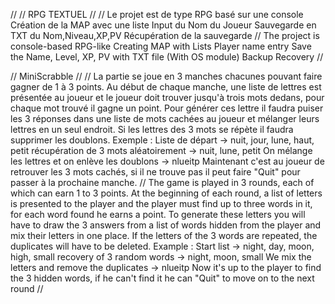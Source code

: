//
// RPG TEXTUEL //
//
Le projet est de type RPG basé sur une console 
Création de la MAP avec une liste
Input du Nom du Joueur 
Sauvegarde en TXT du Nom,Niveau,XP,PV
Récupération de la sauvegarde 
//
The project is console-based RPG-like
Creating MAP with Lists
Player name entry 
Save the  Name, Level, XP, PV with TXT file (With OS module)
Backup Recovery
//

// MiniScrabble // 
//
La partie se joue en 3 manches chacunes pouvant faire gagner de 1 à 3 points. Au début de chaque manche, une liste de lettres est présentée au joueur et le joueur doit trouver jusqu'à trois mots dedans, pour chaque mot trouvé il gagne un point. Pour générer ces lettre il faudra puiser les 3 réponses dans une liste de mots cachées au joueur et mélanger leurs lettres en un seul endroit. Si les lettres des 3 mots se répète il faudra supprimer les doublons. Exemple :
Liste de départ -> nuit, jour, lune, haut, petit
récupération de 3 mots aléatoirement -> nuit, lune, petit
On mélange les lettres et on enlève les doublons -> nlueitp
Maintenant c'est au joueur de retrouver les 3 mots cachés, si il ne trouve pas il peut faire "Quit" pour passer à la prochaine manche.
//
The game is played in 3 rounds, each of which can earn 1 to 3 points. At the beginning of each round, a list of letters is presented to the player and the player must find up to three words in it, for each word found he earns a point. To generate these letters you will have to draw the 3 answers from a list of words hidden from the player and mix their letters in one place. If the letters of the 3 words are repeated, the duplicates will have to be deleted. Example :
Start list -> night, day, moon, high, small
recovery of 3 random words -> night, moon, small
We mix the letters and remove the duplicates -> nlueitp
Now it's up to the player to find the 3 hidden words, if he can't find it he can "Quit" to move on to the next round
//
